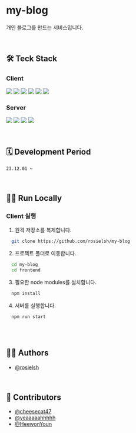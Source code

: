# my-blog

개인 블로그를 만드는 서비스입니다.

<br/>

## 🛠️ Teck Stack

### Client

<img src="https://img.shields.io/badge/React-61DAFB?style=for-the-badge&logo=react&logoColor=white"> <img src="https://img.shields.io/badge/JavaScript-F7DF1E?style=for-the-badge&logo=javascript&logoColor=black"> <img src="https://img.shields.io/badge/TypeScript-007ACC?style=for-the-badge&logo=typescript&logoColor=white"> <img src="https://img.shields.io/badge/TailwindCSS-38B2AC?style=for-the-badge&logo=tailwind-css&logoColor=white"> <img src="https://img.shields.io/badge/HTML5-E34F26?style=for-the-badge&logo=html5&logoColor=white"> <img src="https://img.shields.io/badge/CSS3-1572B6?style=for-the-badge&logo=css3&logoColor=white">

### Server

<img src="https://img.shields.io/badge/Java-007396?style=for-the-badge&logo=java&logoColor=white"> <img src="https://img.shields.io/badge/Spring_Boot-6DB33F?style=for-the-badge&logo=spring-boot&logoColor=white"> <img src="https://img.shields.io/badge/MySQL-4479A1?style=for-the-badge&logo=mysql&logoColor=white"> <img src="https://img.shields.io/badge/MyBatis-FF4500?style=for-the-badge&logoColor=white">

<br/>

<!-- @todo: 배포 이후 정리 -->

<!-- ## Deployment url -->

<!-- ## Version History -->

## 🗓️ Development Period

`23.12.01 ~`

<br/>

## 🏃‍♂️ Run Locally

### Client 실행

1. 원격 저장소를 복제합니다.

```bash
  git clone https://github.com/rosielsh/my-blog
```

2. 프로젝트 폴더로 이동합니다.

```bash
  cd my-blog
  cd frontend
```

3. 필요한 node modules를 설치합니다.

```bash
  npm install
```

4. 서버를 실행합니다.

```bash
  npm run start
```

<br/>

<!-- ### Server 실행 -->

<br/>

<!-- ## 👩🏻‍💻 Demo

Insert gif or link to demo -->

<!-- ## 📃 Documentation

[Documentation](https://linktodocumentation) -->

## ✍🏻 Authors

-   [@rosielsh](https://www.github.com/rosielsh)

<br/>

## 👫 Contributors

-   [@cheesecat47](https://www.github.com/cheesecat47)
-   [@yeaaaaahhhhh](https://www.github.com/yeaaaaahhhhh)
-   [@HeewonYoun](https://www.github.com/HeewonYoun)
